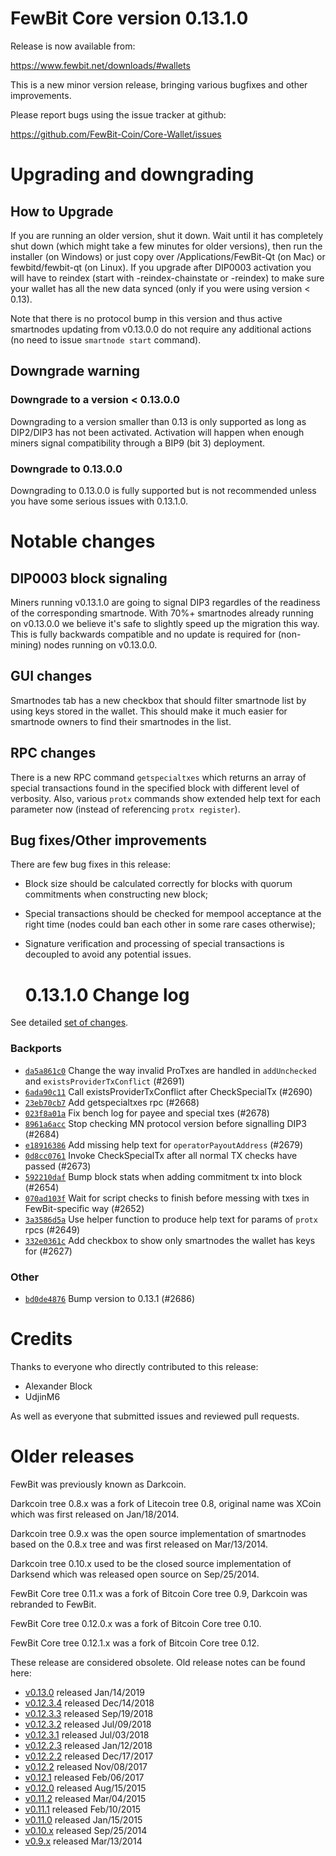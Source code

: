 # FewBit Core version 0.13.1.0

Release is now available from:

<https://www.fewbit.net/downloads/#wallets>

This is a new minor version release, bringing various bugfixes and other improvements.

Please report bugs using the issue tracker at github:

<https://github.com/FewBit-Coin/Core-Wallet/issues>

# Upgrading and downgrading

## How to Upgrade

If you are running an older version, shut it down. Wait until it has completely
shut down (which might take a few minutes for older versions), then run the
installer (on Windows) or just copy over /Applications/FewBit-Qt (on Mac) or
fewbitd/fewbit-qt (on Linux). If you upgrade after DIP0003 activation you will
have to reindex (start with -reindex-chainstate or -reindex) to make sure
your wallet has all the new data synced (only if you were using version < 0.13).

Note that there is no protocol bump in this version and thus active smartnodes
updating from v0.13.0.0 do not require any additional actions (no need to issue
`smartnode start` command).

## Downgrade warning

### Downgrade to a version < 0.13.0.0

Downgrading to a version smaller than 0.13 is only supported as long as DIP2/DIP3
has not been activated. Activation will happen when enough miners signal compatibility
through a BIP9 (bit 3) deployment.

### Downgrade to 0.13.0.0

Downgrading to 0.13.0.0 is fully supported but is not recommended unless you have some serious issues with 0.13.1.0.

# Notable changes

## DIP0003 block signaling

Miners running v0.13.1.0 are going to signal DIP3 regardles of the readiness of the corresponding smartnode.
With 70%+ smartnodes already running on v0.13.0.0 we believe it's safe to slightly speed up the migration
this way. This is fully backwards compatible and no update is required for (non-mining) nodes running on v0.13.0.0.

## GUI changes

Smartnodes tab has a new checkbox that should filter smartnode list by using keys stored in the wallet.
This should make it much easier for smartnode owners to find their smartnodes in the list.

## RPC changes

There is a new RPC command `getspecialtxes` which returns an array of special transactions found in the specified
block with different level of verbosity. Also, various `protx` commands show extended help text for each parameter
now (instead of referencing `protx register`).

## Bug fixes/Other improvements

There are few bug fixes in this release:

-   Block size should be calculated correctly for blocks with quorum commitments when constructing new block;
-   Special transactions should be checked for mempool acceptance at the right time (nodes could ban each other
    in some rare cases otherwise);
-   Signature verification and processing of special transactions is decoupled to avoid any potential issues.

    # 0.13.1.0 Change log

See detailed [set of changes](https://github.com/FewBit-Coin/Core-Wallet/compare/v0.13.0.0...fewbit:v0.13.1.0).

### Backports

-   [`da5a861c0`](https://github.com/FewBit-Coin/Core-Wallet/commit/da5a861c0) Change the way invalid ProTxes are handled in `addUnchecked` and `existsProviderTxConflict` (#2691)
-   [`6ada90c11`](https://github.com/FewBit-Coin/Core-Wallet/commit/6ada90c11) Call existsProviderTxConflict after CheckSpecialTx (#2690)
-   [`23eb70cb7`](https://github.com/FewBit-Coin/Core-Wallet/commit/23eb70cb7) Add getspecialtxes rpc (#2668)
-   [`023f8a01a`](https://github.com/FewBit-Coin/Core-Wallet/commit/023f8a01a) Fix bench log for payee and special txes (#2678)
-   [`8961a6acc`](https://github.com/FewBit-Coin/Core-Wallet/commit/8961a6acc) Stop checking MN protocol version before signalling DIP3 (#2684)
-   [`e18916386`](https://github.com/FewBit-Coin/Core-Wallet/commit/e18916386) Add missing help text for `operatorPayoutAddress` (#2679)
-   [`0d8cc0761`](https://github.com/FewBit-Coin/Core-Wallet/commit/0d8cc0761) Invoke CheckSpecialTx after all normal TX checks have passed (#2673)
-   [`592210daf`](https://github.com/FewBit-Coin/Core-Wallet/commit/592210daf) Bump block stats when adding commitment tx into block (#2654)
-   [`070ad103f`](https://github.com/FewBit-Coin/Core-Wallet/commit/070ad103f) Wait for script checks to finish before messing with txes in FewBit-specific way (#2652)
-   [`3a3586d5a`](https://github.com/FewBit-Coin/Core-Wallet/commit/3a3586d5a) Use helper function to produce help text for params of `protx` rpcs (#2649)
-   [`332e0361c`](https://github.com/FewBit-Coin/Core-Wallet/commit/332e0361c) Add checkbox to show only smartnodes the wallet has keys for (#2627)

### Other

-   [`bd0de4876`](https://github.com/FewBit-Coin/Core-Wallet/commit/bd0de4876) Bump version to 0.13.1 (#2686)

# Credits

Thanks to everyone who directly contributed to this release:

-   Alexander Block
-   UdjinM6

As well as everyone that submitted issues and reviewed pull requests.

# Older releases

FewBit was previously known as Darkcoin.

Darkcoin tree 0.8.x was a fork of Litecoin tree 0.8, original name was XCoin
which was first released on Jan/18/2014.

Darkcoin tree 0.9.x was the open source implementation of smartnodes based on
the 0.8.x tree and was first released on Mar/13/2014.

Darkcoin tree 0.10.x used to be the closed source implementation of Darksend
which was released open source on Sep/25/2014.

FewBit Core tree 0.11.x was a fork of Bitcoin Core tree 0.9,
Darkcoin was rebranded to FewBit.

FewBit Core tree 0.12.0.x was a fork of Bitcoin Core tree 0.10.

FewBit Core tree 0.12.1.x was a fork of Bitcoin Core tree 0.12.

These release are considered obsolete. Old release notes can be found here:

-   [v0.13.0](https://github.com/FewBit-Coin/Core-Wallet/blob/master/doc/release-notes/fewbit/release-notes-0.13.0.md) released Jan/14/2019
-   [v0.12.3.4](https://github.com/FewBit-Coin/Core-Wallet/blob/master/doc/release-notes/fewbit/release-notes-0.12.3.4.md) released Dec/14/2018
-   [v0.12.3.3](https://github.com/FewBit-Coin/Core-Wallet/blob/master/doc/release-notes/fewbit/release-notes-0.12.3.3.md) released Sep/19/2018
-   [v0.12.3.2](https://github.com/FewBit-Coin/Core-Wallet/blob/master/doc/release-notes/fewbit/release-notes-0.12.3.2.md) released Jul/09/2018
-   [v0.12.3.1](https://github.com/FewBit-Coin/Core-Wallet/blob/master/doc/release-notes/fewbit/release-notes-0.12.3.1.md) released Jul/03/2018
-   [v0.12.2.3](https://github.com/FewBit-Coin/Core-Wallet/blob/master/doc/release-notes/fewbit/release-notes-0.12.2.3.md) released Jan/12/2018
-   [v0.12.2.2](https://github.com/FewBit-Coin/Core-Wallet/blob/master/doc/release-notes/fewbit/release-notes-0.12.2.2.md) released Dec/17/2017
-   [v0.12.2](https://github.com/FewBit-Coin/Core-Wallet/blob/master/doc/release-notes/fewbit/release-notes-0.12.2.md) released Nov/08/2017
-   [v0.12.1](https://github.com/FewBit-Coin/Core-Wallet/blob/master/doc/release-notes/fewbit/release-notes-0.12.1.md) released Feb/06/2017
-   [v0.12.0](https://github.com/FewBit-Coin/Core-Wallet/blob/master/doc/release-notes/fewbit/release-notes-0.12.0.md) released Aug/15/2015
-   [v0.11.2](https://github.com/FewBit-Coin/Core-Wallet/blob/master/doc/release-notes/fewbit/release-notes-0.11.2.md) released Mar/04/2015
-   [v0.11.1](https://github.com/FewBit-Coin/Core-Wallet/blob/master/doc/release-notes/fewbit/release-notes-0.11.1.md) released Feb/10/2015
-   [v0.11.0](https://github.com/FewBit-Coin/Core-Wallet/blob/master/doc/release-notes/fewbit/release-notes-0.11.0.md) released Jan/15/2015
-   [v0.10.x](https://github.com/FewBit-Coin/Core-Wallet/blob/master/doc/release-notes/fewbit/release-notes-0.10.0.md) released Sep/25/2014
-   [v0.9.x](https://github.com/FewBit-Coin/Core-Wallet/blob/master/doc/release-notes/fewbit/release-notes-0.9.0.md) released Mar/13/2014

